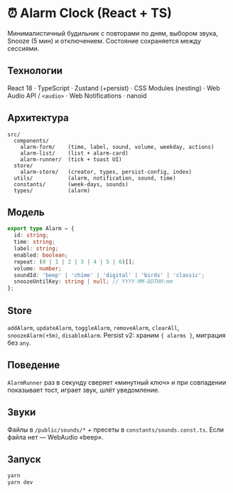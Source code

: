 # ⏰ Alarm Clock (React + TS)

Минималистичный будильник с повторами по дням, выбором звука, Snooze (5 мин) и отключением. Состояние сохраняется между сессиями.

## Технологии

React 18 · TypeScript · Zustand (+persist) · CSS Modules (nesting) · Web Audio API / `<audio>` · Web Notifications · nanoid

## Архитектура

```
src/
  components/
    alarm-form/    (time, label, sound, volume, weekday, actions)
    alarm-list/    (list + alarm-card)
    alarm-runner/  (tick + toast UI)
  store/
    alarm-store/   (creator, types, persist-config, index)
  utils/           (alarm, notification, sound, time)
  constants/       (week-days, sounds)
  types/           (alarm)
```

## Модель

```ts
export type Alarm = {
  id: string;
  time: string;
  label: string;
  enabled: boolean;
  repeat: (0 | 1 | 2 | 3 | 4 | 5 | 6)[];
  volume: number;
  soundId: 'beep' | 'chime' | 'digital' | 'birds' | 'classic';
  snoozeUntilKey: string | null; // YYYY-MM-DDTHH:mm
};
```

## Store

`addAlarm`, `updateAlarm`, `toggleAlarm`, `removeAlarm`, `clearAll`, `snoozeAlarm(+5m)`, `disableAlarm`.
Persist v2: храним `{ alarms }`, миграция без `any`.

## Поведение

`AlarmRunner` раз в секунду сверяет «минутный ключ» и при совпадении показывает тост, играет звук, шлёт уведомление.

## Звуки

Файлы в `/public/sounds/*` + пресеты в `constants/sounds.const.ts`. Если файла нет — WebAudio «beep».

## Запуск

```bash
yarn
yarn dev
```
